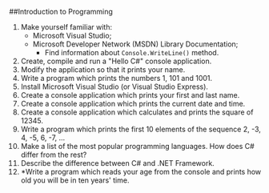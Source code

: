 ##Introduction to Programming

1. Make yourself familiar with:
    * Microsoft Visual Studio;
    * Microsoft Developer Network (MSDN) Library Documentation;
        * Find information about <code>Console.WriteLine()</code> method.
1. Create, compile and run a "Hello C#" console application.
1. Modify the application so that it prints your name.
1. Write a program which prints the numbers 1, 101 and 1001.
1. Install Microsoft Visual Studio (or Visual Studio Express).
1. Create a console application which prints your first and last name.
1. Create a console application which prints the current date and time.
1. Create a console application which calculates and prints the square of 12345.
1. Write a program which prints the first 10 elements of the sequence 2, -3, 4, -5, 6, -7, ...
1. Make a list of the most popular programming languages. How does C# differ from the rest?
1. Describe the difference between C# and .NET Framework.
1. \*Write a program which reads your age from the console and prints how old you will be in ten years' time.

